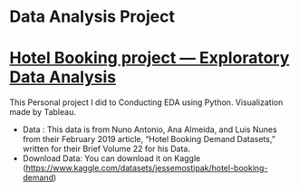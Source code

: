 # Data Analysis Project
# [Hotel Booking project — Exploratory Data Analysis](https://github.com/EmanRefaat/Hotel-Booking-EDA)
This Personal project I did to Conducting EDA using Python. Visualization made by Tableau.
* Data :  This data is from Nuno Antonio, Ana Almeida, and Luis Nunes from their February 2019 article, “Hotel Booking Demand Datasets,” written for their Brief Volume 22 for his Data.
* Download Data: You can download it on Kaggle (https://www.kaggle.com/datasets/jessemostipak/hotel-booking-demand)
